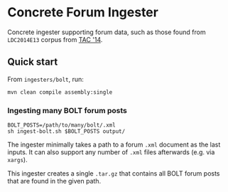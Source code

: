 # Concrete Forum Ingester
Concrete ingester supporting forum data, such as those found from
`LDC2014E13` corpus from
[TAC '14](http://www.nist.gov/tac/2014/KBP/data.html).

## Quick start
From `ingesters/bolt`, run:
```sh
mvn clean compile assembly:single
```

### Ingesting many BOLT forum posts
``` shell
BOLT_POSTS=/path/to/many/bolt/.xml
sh ingest-bolt.sh $BOLT_POSTS output/
```

The ingester minimally takes a path to a forum `.xml` document as the
last inputs.  It can also support any number of `.xml` files
afterwards (e.g. via `xargs`).

This ingester creates a single `.tar.gz` that contains all
BOLT forum posts that are found in the given path.
